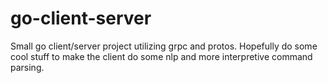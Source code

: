# go-client-server
Small go client/server project utilizing grpc and protos. Hopefully do some cool stuff to make the client do some nlp and more interpretive command parsing.
